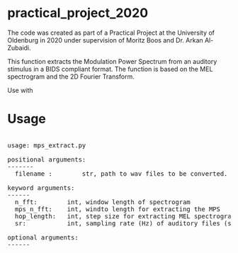 # practical_project_2020
The code was created as part of a Practical Project at the University of Oldenburg in 2020 under supervision of Moritz Boos and Dr. Arkan Al-Zubaidi. 

This function extracts the Modulation Power Spectrum from an auditory stimulus in a BIDS compliant format.
The function is based on the MEL spectrogram and the 2D Fourier Transform. 

Use with 

# Usage
<pre> 
usage: mps_extract.py 

positional arguments:
-------
  filename :    	str, path to wav files to be converted. Can be used with wildcard * .wav. 

keyword arguments:
------
  n_fft:        int, window length of spectrogram
  mps_n_fft:    int, windto length for extracting the MPS
  hop_length:   int, step size for extracting MEL spectrogram 
  sr:           int, sampling rate (Hz) of auditory files (set to 44100 Hz by default)
  
optional arguments:
------


</pre>
